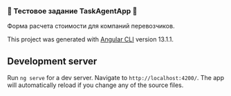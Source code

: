 ### 🌟 Тестовое задание TaskAgentApp 🌟
 Форма расчета стоимости для компаний перевозчиков.

This project was generated with [Angular CLI](https://github.com/angular/angular-cli) version 13.1.1.

## Development server

Run `ng serve` for a dev server. Navigate to `http://localhost:4200/`. The app will automatically reload if you change any of the source files.


